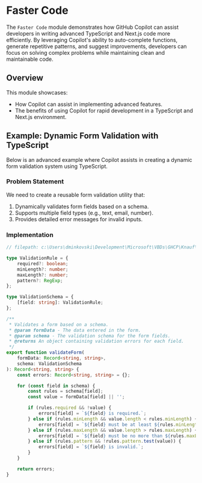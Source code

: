 # Faster Code

The `Faster Code` module demonstrates how GitHub Copilot can assist developers in writing advanced TypeScript and Next.js code more efficiently. 
By leveraging Copilot's ability to auto-complete functions, generate repetitive patterns, and suggest improvements, developers can focus on solving complex problems while maintaining clean and maintainable code.

## Overview

This module showcases:
- How Copilot can assist in implementing advanced features.
- The benefits of using Copilot for rapid development in a TypeScript and Next.js environment.

## Example: Dynamic Form Validation with TypeScript

Below is an advanced example where Copilot assists in creating a dynamic form validation system using TypeScript.

### Problem Statement
We need to create a reusable form validation utility that:
1. Dynamically validates form fields based on a schema.
2. Supports multiple field types (e.g., text, email, number).
3. Provides detailed error messages for invalid inputs.

### Implementation

```typescript
// filepath: c:\Users\dminkovski\Development\Microsoft\VBDs\GHCP\Knauf\ghcp-advanced-ts\src\app\faster-code\formValidation.ts

type ValidationRule = {
    required?: boolean;
    minLength?: number;
    maxLength?: number;
    pattern?: RegExp;
};

type ValidationSchema = {
    [field: string]: ValidationRule;
};

/**
 * Validates a form based on a schema.
 * @param formData - The data entered in the form.
 * @param schema - The validation schema for the form fields.
 * @returns An object containing validation errors for each field.
 */
export function validateForm(
    formData: Record<string, string>,
    schema: ValidationSchema
): Record<string, string> {
    const errors: Record<string, string> = {};

    for (const field in schema) {
        const rules = schema[field];
        const value = formData[field] || '';

        if (rules.required && !value) {
            errors[field] = `${field} is required.`;
        } else if (rules.minLength && value.length < rules.minLength) {
            errors[field] = `${field} must be at least ${rules.minLength} characters.`;
        } else if (rules.maxLength && value.length > rules.maxLength) {
            errors[field] = `${field} must be no more than ${rules.maxLength} characters.`;
        } else if (rules.pattern && !rules.pattern.test(value)) {
            errors[field] = `${field} is invalid.`;
        }
    }

    return errors;
}

